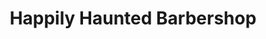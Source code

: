 ---
title: "Happily Haunted Barbershop"
url: /doylestown/happily-haunted-barbershop/
shop: hairdresser
---